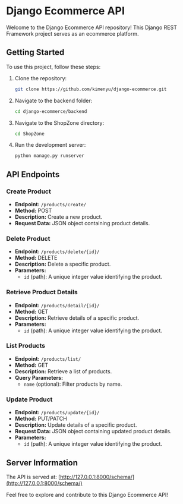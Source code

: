# Django Ecommerce API

Welcome to the Django Ecommerce API repository! This Django REST Framework project serves as an ecommerce platform.

## Getting Started

To use this project, follow these steps:

1. Clone the repository:
    ```bash
    git clone https://github.com/kimenyu/django-ecommerce.git
    ```

2. Navigate to the backend folder:
    ```bash
    cd django-ecommerce/backend
    ```

3. Navigate to the ShopZone directory:
    ```bash
    cd ShopZone
    ```

4. Run the development server:
    ```bash
    python manage.py runserver
    ```

## API Endpoints

### Create Product

- **Endpoint:** `/products/create/`
- **Method:** POST
- **Description:** Create a new product.
- **Request Data:** JSON object containing product details.

### Delete Product

- **Endpoint:** `/products/delete/{id}/`
- **Method:** DELETE
- **Description:** Delete a specific product.
- **Parameters:**
  - `id` (path): A unique integer value identifying the product.

### Retrieve Product Details

- **Endpoint:** `/products/detail/{id}/`
- **Method:** GET
- **Description:** Retrieve details of a specific product.
- **Parameters:**
  - `id` (path): A unique integer value identifying the product.

### List Products

- **Endpoint:** `/products/list/`
- **Method:** GET
- **Description:** Retrieve a list of products.
- **Query Parameters:**
  - `name` (optional): Filter products by name.

### Update Product

- **Endpoint:** `/products/update/{id}/`
- **Method:** PUT/PATCH
- **Description:** Update details of a specific product.
- **Request Data:** JSON object containing updated product details.
- **Parameters:**
  - `id` (path): A unique integer value identifying the product.

## Server Information

The API is served at: [http://127.0.0.1:8000/schema/](http://127.0.0.1:8000/schema/)

Feel free to explore and contribute to this Django Ecommerce API!
